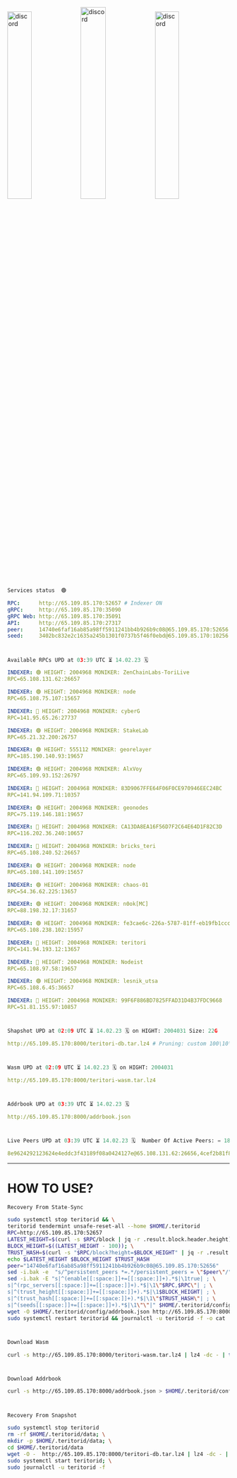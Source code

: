 [<img src='https://user-images.githubusercontent.com/83868103/215836529-812ac1b8-029f-4f5d-bb72-8539c308b0f4.png' alt='discord'  width='33%'>](https://github.com/romanv1812/Teritori/blob/main/data/mainnet_guide.md)[<img src='https://user-images.githubusercontent.com/83868103/215836572-1ace2f52-bfa5-452a-a9bd-1382169bc8f2.png' alt='discord'  width='33.39%'>](https://restake.app/teritori/torivaloper1qy38xmcrnht0kt5c5fryvl8llrpdwer6atxj5u/stake)[<img src='https://user-images.githubusercontent.com/83868103/215836599-cb1990d2-2e43-4fc2-898a-c373bcb64677.png' alt='discord'  width='33%'>](https://restake.app/teritori/torivaloper1qy38xmcrnht0kt5c5fryvl8llrpdwer6atxj5u/stake)
```python
Services status  🟢
```
```YAML
RPC:      http://65.109.85.170:52657 # Indexer ON
gRPC:     http://65.109.85.170:35090
gRPC Web: http://65.109.85.170:35091
API:      http://65.109.85.170:27317
peer:     14740e6faf16ab85a98ff5911241bb4b926b9c08@65.109.85.170:52656
seed:     3402bc832e2c1635a245b1301f0737b5f46f0ebd@65.109.85.170:10256
```
#
```python
Available RPCs UPD at 03:39 UTC ⏳ 14.02.23 🗓️ 
```
```YAML
INDEXER: 🟢 HEIGHT: 2004968 MONIKER: ZenChainLabs-ToriLive
RPC=65.108.131.62:26657

INDEXER: 🟢 HEIGHT: 2004968 MONIKER: node
RPC=65.108.75.107:15657

INDEXER: 🔴 HEIGHT: 2004968 MONIKER: cyberG
RPC=141.95.65.26:27737

INDEXER: 🟢 HEIGHT: 2004968 MONIKER: StakeLab
RPC=65.21.32.200:26757

INDEXER: 🟢 HEIGHT: 555112 MONIKER: georelayer
RPC=185.190.140.93:19657

INDEXER: 🟢 HEIGHT: 2004968 MONIKER: AlxVoy
RPC=65.109.93.152:26797

INDEXER: 🔴 HEIGHT: 2004968 MONIKER: 83D9067FFE64F06F0CE970946EEC24BC
RPC=141.94.109.71:10357

INDEXER: 🟢 HEIGHT: 2004968 MONIKER: geonodes
RPC=75.119.146.181:19657

INDEXER: 🔴 HEIGHT: 2004968 MONIKER: CA13DA8EA16F56D7F2C64E64D1F82C3D
RPC=116.202.36.240:10657

INDEXER: 🔴 HEIGHT: 2004968 MONIKER: bricks_teri
RPC=65.108.240.52:26657

INDEXER: 🟢 HEIGHT: 2004968 MONIKER: node
RPC=65.108.141.109:15657

INDEXER: 🟢 HEIGHT: 2004968 MONIKER: chaos-01
RPC=54.36.62.225:13657

INDEXER: 🟢 HEIGHT: 2004968 MONIKER: n0ok[MC]
RPC=88.198.32.17:31657

INDEXER: 🟢 HEIGHT: 2004968 MONIKER: fe3cae6c-226a-5787-81ff-eb19fb1cccce
RPC=65.108.238.102:15957

INDEXER: 🔴 HEIGHT: 2004968 MONIKER: teritori
RPC=141.94.193.12:13657

INDEXER: 🔴 HEIGHT: 2004968 MONIKER: Nodeist
RPC=65.108.97.58:19657

INDEXER: 🟢 HEIGHT: 2004968 MONIKER: lesnik_utsa
RPC=65.108.6.45:36657

INDEXER: 🔴 HEIGHT: 2004968 MONIKER: 99F6F886BD7825FFAD31D4B37FDC9668
RPC=51.81.155.97:10857

```
#
```python
Shapshot UPD at 02:09 UTC ⏳ 14.02.23 🗓️ on HIGHT: 2004031 Size: 22G
```
```YAML
http://65.109.85.170:8000/teritori-db.tar.lz4 # Pruning: custom 100\10\100 Indexer kv
```
#
```python
Wasm UPD at 02:09 UTC ⏳ 14.02.23 🗓️ on HIGHT: 2004031
```
```YAML
http://65.109.85.170:8000/teritori-wasm.tar.lz4
```
#
```python
Addrbook UPD at 03:39 UTC ⏳ 14.02.23 🗓️ 
```
```YAML
http://65.109.85.170:8000/addrbook.json
```
#
```python
Live Peers UPD at 03:39 UTC ⏳ 14.02.23 🗓️  Number Of Active Peers: = 18
```
```YAML
8e9624292123624e4eddc3f43189f08a0424127e@65.108.131.62:26656,4cef2b81f82420434c6ce0dc43ca04ad18ef773f@65.108.75.107:15656,e3b906fefa58783395fcf72086c698707908a558@141.95.65.26:27736,a06fbbb9ace823ae28a696a91daa2d0644653c28@65.21.32.200:26756,8a34095a1b88208ae02e2d6fe3bd0dd92aa2d404@185.190.140.93:19656,6ef7a8bc7a3cc0856594f12570e8f2282a099dcf@65.109.93.152:26796,45f2d4f8ed2ef8d71a257cdeed27123f5fe3bef4@141.94.109.71:10356,16f90d350de14a596ebdc683ce5e703c14e40bb3@75.119.146.181:19656,d40face481bc00a617d9a29c39be412a776e28c2@116.202.36.240:10656,a57b53a46e6f473b42a6db6e0c0f216b1611efcb@65.108.240.52:26656,5cabaab828aea4bcc60e20c5a87b469c43023557@65.108.141.109:15656,10a19941e819a9a89873398b1d52794929d245a0@54.36.62.225:13656,e3374c3d25a36f06662fa150043e5e6529d11570@88.198.32.17:31656,2b4f46e601fb4ede2a0c98976337e3afdaa50dac@65.108.238.102:15956,317d9a102d4a04337c65571c18df0e98269dce87@141.94.193.12:13656,a043a97266360ff45781a9fc9392aedc16494c59@65.108.97.58:19656,46b7ae20e3cc4264076a91c3601f3894a021a80d@65.108.6.45:36656,3bd3a20d7c8a26a20927289a7a6bffecf71de53e@51.81.155.97:10856
```
---
# HOW TO USE?
```python
Recovery From State-Sync
```
```bash
sudo systemctl stop teritorid && \
teritorid tendermint unsafe-reset-all --home $HOME/.teritorid
RPC=http://65.109.85.170:52657
LATEST_HEIGHT=$(curl -s $RPC/block | jq -r .result.block.header.height); \
BLOCK_HEIGHT=$((LATEST_HEIGHT - 100)); \
TRUST_HASH=$(curl -s "$RPC/block?height=$BLOCK_HEIGHT" | jq -r .result.block_id.hash)
echo $LATEST_HEIGHT $BLOCK_HEIGHT $TRUST_HASH
peer="14740e6faf16ab85a98ff5911241bb4b926b9c08@65.109.85.170:52656"
sed -i.bak -e  "s/^persistent_peers *=.*/persistent_peers = \"$peer\"/" $HOME/.teritorid/config/config.toml
sed -i.bak -E "s|^(enable[[:space:]]+=[[:space:]]+).*$|\1true| ; \
s|^(rpc_servers[[:space:]]+=[[:space:]]+).*$|\1\"$RPC,$RPC\"| ; \
s|^(trust_height[[:space:]]+=[[:space:]]+).*$|\1$BLOCK_HEIGHT| ; \
s|^(trust_hash[[:space:]]+=[[:space:]]+).*$|\1\"$TRUST_HASH\"| ; \
s|^(seeds[[:space:]]+=[[:space:]]+).*$|\1\"\"|" $HOME/.teritorid/config/config.toml
wget -O $HOME/.teritorid/config/addrbook.json http://65.109.85.170:8000/addrbook.json
sudo systemctl restart teritorid && journalctl -u teritorid -f -o cat
```
#
```python
Download Wasm
```
```bash
curl -s http://65.109.85.170:8000/teritori-wasm.tar.lz4 | lz4 -dc - | tar -xf - -C $HOME/.teritorid/data
```
#
```python
Download Addrbook
```
```bash
curl -s http://65.109.85.170:8000/addrbook.json > $HOME/.teritorid/config/addrbook.json
```
#
```python
Recovery From Snapshot
```
```bash
sudo systemctl stop teritorid
rm -rf $HOME/.teritorid/data; \
mkdir -p $HOME/.teritorid/data; \
cd $HOME/.teritorid/data
wget -O -  http://65.109.85.170:8000/teritori-db.tar.lz4 | lz4 -dc - | tar -xf - -C $HOME/.teritorid
sudo systemctl start teritorid; \
sudo journalctl -u teritorid -f
```
